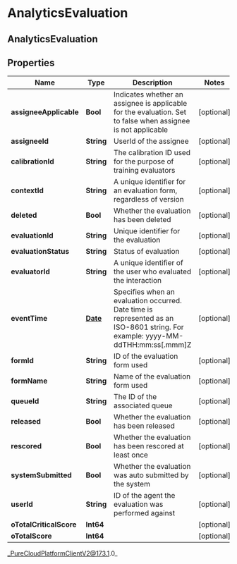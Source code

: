 # AnalyticsEvaluation

## AnalyticsEvaluation

## Properties

|Name | Type | Description | Notes|
|------------ | ------------- | ------------- | -------------|
| **assigneeApplicable** | **Bool** | Indicates whether an assignee is applicable for the evaluation. Set to false when assignee is not applicable | [optional] |
| **assigneeId** | **String** | UserId of the assignee | [optional] |
| **calibrationId** | **String** | The calibration ID used for the purpose of training evaluators | [optional] |
| **contextId** | **String** | A unique identifier for an evaluation form, regardless of version | [optional] |
| **deleted** | **Bool** | Whether the evaluation has been deleted | [optional] |
| **evaluationId** | **String** | Unique identifier for the evaluation | [optional] |
| **evaluationStatus** | **String** | Status of evaluation | [optional] |
| **evaluatorId** | **String** | A unique identifier of the user who evaluated the interaction | [optional] |
| **eventTime** | [**Date**](Date) | Specifies when an evaluation occurred. Date time is represented as an ISO-8601 string. For example: yyyy-MM-ddTHH:mm:ss[.mmm]Z | [optional] |
| **formId** | **String** | ID of the evaluation form used | [optional] |
| **formName** | **String** | Name of the evaluation form used | [optional] |
| **queueId** | **String** | The ID of the associated queue | [optional] |
| **released** | **Bool** | Whether the evaluation has been released | [optional] |
| **rescored** | **Bool** | Whether the evaluation has been rescored at least once | [optional] |
| **systemSubmitted** | **Bool** | Whether the evaluation was auto submitted by the system | [optional] |
| **userId** | **String** | ID of the agent the evaluation was performed against | [optional] |
| **oTotalCriticalScore** | **Int64** |  | [optional] |
| **oTotalScore** | **Int64** |  | [optional] |



_PureCloudPlatformClientV2@173.1.0_
